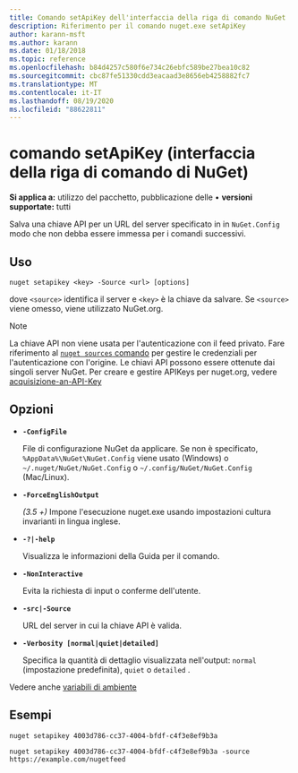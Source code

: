 ```yaml
---
title: Comando setApiKey dell'interfaccia della riga di comando NuGet
description: Riferimento per il comando nuget.exe setApiKey
author: karann-msft
ms.author: karann
ms.date: 01/18/2018
ms.topic: reference
ms.openlocfilehash: b84d4257c580f6e734c26ebfc589be27bea10c82
ms.sourcegitcommit: cbc87fe51330cdd3eacaad3e8656eb4258882fc7
ms.translationtype: MT
ms.contentlocale: it-IT
ms.lasthandoff: 08/19/2020
ms.locfileid: "88622811"
---
```

# <a name="setapikey-command-nuget-cli"></a>comando setApiKey (interfaccia della riga di comando di NuGet)

**Si applica a:** utilizzo del pacchetto, pubblicazione delle &bullet; **versioni supportate:** tutti

Salva una chiave API per un URL del server specificato in in `NuGet.Config` modo che non debba essere immessa per i comandi successivi.

## <a name="usage"></a>Uso

```cli
nuget setapikey <key> -Source <url> [options]
```

dove `<source>` identifica il server e `<key>` è la chiave da salvare. Se `<source>` viene omesso, viene utilizzato NuGet.org. 

> [!NOTE]
> La chiave API non viene usata per l'autenticazione con il feed privato. Fare riferimento al [ `nuget sources` comando](../cli-reference/cli-ref-sources.md) per gestire le credenziali per l'autenticazione con l'origine.
> Le chiavi API possono essere ottenute dai singoli server NuGet. Per creare e gestire APIKeys per nuget.org, vedere [acquisizione-an-API-Key](../../nuget-org/scoped-api-keys.md#acquire-an-api-key)

## <a name="options"></a>Opzioni

- **`-ConfigFile`**

  File di configurazione NuGet da applicare. Se non è specificato, `%AppData%\NuGet\NuGet.Config` viene usato (Windows) o `~/.nuget/NuGet/NuGet.Config` o `~/.config/NuGet/NuGet.Config` (Mac/Linux).

- **`-ForceEnglishOutput`**

  *(3.5 +)* Impone l'esecuzione nuget.exe usando impostazioni cultura invarianti in lingua inglese.

- **`-?|-help`**

  Visualizza le informazioni della Guida per il comando.

- **`-NonInteractive`**

  Evita la richiesta di input o conferme dell'utente.

- **`-src|-Source`**

  URL del server in cui la chiave API è valida.

- **`-Verbosity [normal|quiet|detailed]`**

  Specifica la quantità di dettaglio visualizzata nell'output: `normal` (impostazione predefinita), `quiet` o `detailed` .

Vedere anche [variabili di ambiente](cli-ref-environment-variables.md)

## <a name="examples"></a>Esempi

```cli
nuget setapikey 4003d786-cc37-4004-bfdf-c4f3e8ef9b3a

nuget setapikey 4003d786-cc37-4004-bfdf-c4f3e8ef9b3a -source https://example.com/nugetfeed
```
